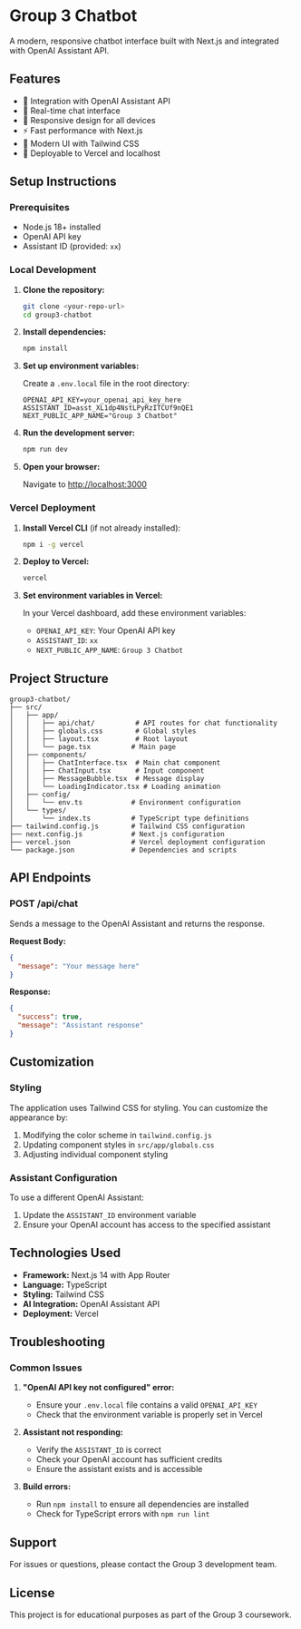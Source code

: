 # Group 3 Chatbot

A modern, responsive chatbot interface built with Next.js and integrated with OpenAI Assistant API.

## Features

- 🤖 Integration with OpenAI Assistant API
- 💬 Real-time chat interface
- 📱 Responsive design for all devices
- ⚡ Fast performance with Next.js
- 🎨 Modern UI with Tailwind CSS
- 🚀 Deployable to Vercel and localhost

## Setup Instructions

### Prerequisites

- Node.js 18+ installed
- OpenAI API key
- Assistant ID (provided: `xx`)

### Local Development

1. **Clone the repository:**
   ```bash
   git clone <your-repo-url>
   cd group3-chatbot
   ```

2. **Install dependencies:**
   ```bash
   npm install
   ```

3. **Set up environment variables:**
   
   Create a `.env.local` file in the root directory:
   ```env
   OPENAI_API_KEY=your_openai_api_key_here
   ASSISTANT_ID=asst_XL1dp4NstLPyRzITCUf9nQE1
   NEXT_PUBLIC_APP_NAME="Group 3 Chatbot"
   ```

4. **Run the development server:**
   ```bash
   npm run dev
   ```

5. **Open your browser:**
   
   Navigate to [http://localhost:3000](http://localhost:3000)

### Vercel Deployment

1. **Install Vercel CLI** (if not already installed):
   ```bash
   npm i -g vercel
   ```

2. **Deploy to Vercel:**
   ```bash
   vercel
   ```

3. **Set environment variables in Vercel:**
   
   In your Vercel dashboard, add these environment variables:
   - `OPENAI_API_KEY`: Your OpenAI API key
   - `ASSISTANT_ID`: `xx`
   - `NEXT_PUBLIC_APP_NAME`: `Group 3 Chatbot`

## Project Structure

```
group3-chatbot/
├── src/
│   ├── app/
│   │   ├── api/chat/          # API routes for chat functionality
│   │   ├── globals.css        # Global styles
│   │   ├── layout.tsx         # Root layout
│   │   └── page.tsx          # Main page
│   ├── components/
│   │   ├── ChatInterface.tsx  # Main chat component
│   │   ├── ChatInput.tsx      # Input component
│   │   ├── MessageBubble.tsx  # Message display
│   │   └── LoadingIndicator.tsx # Loading animation
│   ├── config/
│   │   └── env.ts            # Environment configuration
│   └── types/
│       └── index.ts          # TypeScript type definitions
├── tailwind.config.js        # Tailwind CSS configuration
├── next.config.js            # Next.js configuration
├── vercel.json               # Vercel deployment configuration
└── package.json              # Dependencies and scripts
```

## API Endpoints

### POST /api/chat

Sends a message to the OpenAI Assistant and returns the response.

**Request Body:**
```json
{
  "message": "Your message here"
}
```

**Response:**
```json
{
  "success": true,
  "message": "Assistant response"
}
```

## Customization

### Styling

The application uses Tailwind CSS for styling. You can customize the appearance by:

1. Modifying the color scheme in `tailwind.config.js`
2. Updating component styles in `src/app/globals.css`
3. Adjusting individual component styling

### Assistant Configuration

To use a different OpenAI Assistant:

1. Update the `ASSISTANT_ID` environment variable
2. Ensure your OpenAI account has access to the specified assistant

## Technologies Used

- **Framework:** Next.js 14 with App Router
- **Language:** TypeScript
- **Styling:** Tailwind CSS
- **AI Integration:** OpenAI Assistant API
- **Deployment:** Vercel

## Troubleshooting

### Common Issues

1. **"OpenAI API key not configured" error:**
   - Ensure your `.env.local` file contains a valid `OPENAI_API_KEY`
   - Check that the environment variable is properly set in Vercel

2. **Assistant not responding:**
   - Verify the `ASSISTANT_ID` is correct
   - Check your OpenAI account has sufficient credits
   - Ensure the assistant exists and is accessible

3. **Build errors:**
   - Run `npm install` to ensure all dependencies are installed
   - Check for TypeScript errors with `npm run lint`

## Support

For issues or questions, please contact the Group 3 development team.

## License

This project is for educational purposes as part of the Group 3 coursework. 
